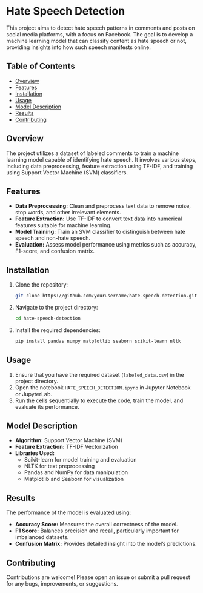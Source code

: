 # Hate Speech Detection

This project aims to detect hate speech patterns in comments and posts on social media platforms, with a focus on Facebook. The goal is to develop a machine learning model that can classify content as hate speech or not, providing insights into how such speech manifests online.

## Table of Contents

- [Overview](#overview)
- [Features](#features)
- [Installation](#installation)
- [Usage](#usage)
- [Model Description](#model-description)
- [Results](#results)
- [Contributing](#contributing)

## Overview

The project utilizes a dataset of labeled comments to train a machine learning model capable of identifying hate speech. It involves various steps, including data preprocessing, feature extraction using TF-IDF, and training using Support Vector Machine (SVM) classifiers.

## Features

- **Data Preprocessing:** Clean and preprocess text data to remove noise, stop words, and other irrelevant elements.
- **Feature Extraction:** Use TF-IDF to convert text data into numerical features suitable for machine learning.
- **Model Training:** Train an SVM classifier to distinguish between hate speech and non-hate speech.
- **Evaluation:** Assess model performance using metrics such as accuracy, F1-score, and confusion matrix.

## Installation

1. Clone the repository:
    ```bash
    git clone https://github.com/yourusername/hate-speech-detection.git
    ```
2. Navigate to the project directory:
    ```bash
    cd hate-speech-detection
    ```
3. Install the required dependencies:
    ```bash
    pip install pandas numpy matplotlib seaborn scikit-learn nltk
    ```

## Usage

1. Ensure that you have the required dataset (`labeled_data.csv`) in the project directory.
2. Open the notebook `HATE_SPEECH_DETECTION.ipynb` in Jupyter Notebook or JupyterLab.
3. Run the cells sequentially to execute the code, train the model, and evaluate its performance.

## Model Description

- **Algorithm:** Support Vector Machine (SVM)
- **Feature Extraction:** TF-IDF Vectorization
- **Libraries Used:** 
  - Scikit-learn for model training and evaluation
  - NLTK for text preprocessing
  - Pandas and NumPy for data manipulation
  - Matplotlib and Seaborn for visualization

## Results

The performance of the model is evaluated using:
- **Accuracy Score:** Measures the overall correctness of the model.
- **F1 Score:** Balances precision and recall, particularly important for imbalanced datasets.
- **Confusion Matrix:** Provides detailed insight into the model’s predictions.

## Contributing

Contributions are welcome! Please open an issue or submit a pull request for any bugs, improvements, or suggestions.
